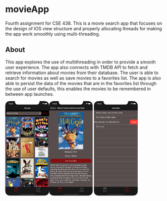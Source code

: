 # movieApp
Fourth assignment for CSE 438. This is a movie search app that focuses on the design of IOS view structure and properly allocating threads for making the app work smoothly using multi-threading.

## About

<p>
 This app explores the use of multithreading in order to provide a smooth user experience. The app also connects with TMDB API to fetch and retrieve information about movies from their database. The user is able to search for movies as well as save movies to a favorites list. The app is also able to persist the data of the movies that are in the favorites list through the use of user defaults, this enables the movies to be remembered in between app launches.
</p>

<p>
<img align="left" src="movieSearchScreenshot.png" height="300">
<img align="center" src="detailedMovieScreenshot.png" height="300">
<img align="center" src="favoritesScreenshot.png" height="300">
</p>
<br>

